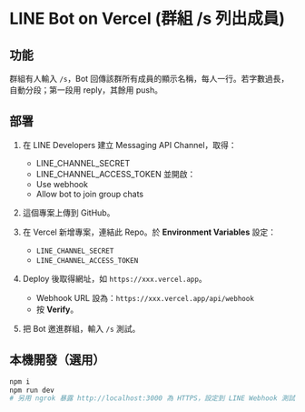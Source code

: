 # LINE Bot on Vercel (群組 /s 列出成員)

## 功能
群組有人輸入 `/s`，Bot 回傳該群所有成員的顯示名稱，每人一行。若字數過長，自動分段；第一段用 reply，其餘用 push。

## 部署
1. 在 LINE Developers 建立 Messaging API Channel，取得：
   - LINE_CHANNEL_SECRET
   - LINE_CHANNEL_ACCESS_TOKEN
   並開啟：
   - Use webhook
   - Allow bot to join group chats

2. 這個專案上傳到 GitHub。

3. 在 Vercel 新增專案，連結此 Repo。於 **Environment Variables** 設定：
   - `LINE_CHANNEL_SECRET`
   - `LINE_CHANNEL_ACCESS_TOKEN`

4. Deploy 後取得網址，如 `https://xxx.vercel.app`。
   - Webhook URL 設為：`https://xxx.vercel.app/api/webhook`
   - 按 **Verify**。

5. 把 Bot 邀進群組，輸入 `/s` 測試。

## 本機開發（選用）
```bash
npm i
npm run dev
# 另用 ngrok 暴露 http://localhost:3000 為 HTTPS，設定到 LINE Webhook 測試
